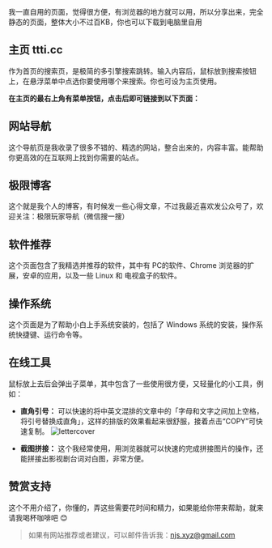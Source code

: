 我一直自用的页面，觉得很方便，有浏览器的地方就可以用，所以分享出来，完全静态的页面，整体大小不过百KB，你也可以下载到电脑里自用

## 主页 ttti.cc

作为首页的搜索页，是极简的多引擎搜索跳转。输入内容后，鼠标放到搜索按钮上，在悬浮菜单中点选你要使用哪个来搜索。你也可设为主页使用。

**在主页的最右上角有菜单按钮，点击后即可链接到以下页面：**

## 网站导航

这个导航页是我收录了很多不错的、精选的网站，整合出来的，内容丰富。能帮助你更高效的在互联网上找到你需要的站点。

## 极限博客

这个就是我个人的博客，有时候发一些心得文章，不过我最近喜欢发公众号了，欢迎关注：极限玩家导航（微信搜一搜）

## 软件推荐

这个页面包含了我精选并推荐的软件，其中有 PC的软件、Chrome 浏览器的扩展，安卓的应用，以及一些 Linux 和 电视盒子的软件。

## 操作系统

这个页面是为了帮助小白上手系统安装的，包括了 Windows 系统的安装，操作系统快捷键、运行命令等。

## 在线工具

鼠标放上去后会弹出子菜单，其中包含了一些使用很方便，又轻量化的小工具，例如：

- **直角引号：**
可以快速的将中英文混排的文章中的「字母和文字之间加上空格，将引号替换成直角」，这样的排版的效果看起来很舒服，接着点击“COPY”可快速复制。
![lettercover](https://gitee.com/nanjishen/Npic/raw/master/img/lettercover.gif)

- **截图拼接：**
这个我经常使用，用浏览器就可以快速的完成拼接图片的操作，还能拼接出影视剧台词对白图，非常方便。

## 赞赏支持

这个不用介绍了，你懂的，弄这些需要花时间和精力，如果能给你带来帮助，就来请我喝杯咖啡吧 😊

> 如果有网站推荐或者建议，可以邮件告诉我：<njs.xyz@gmail.com>